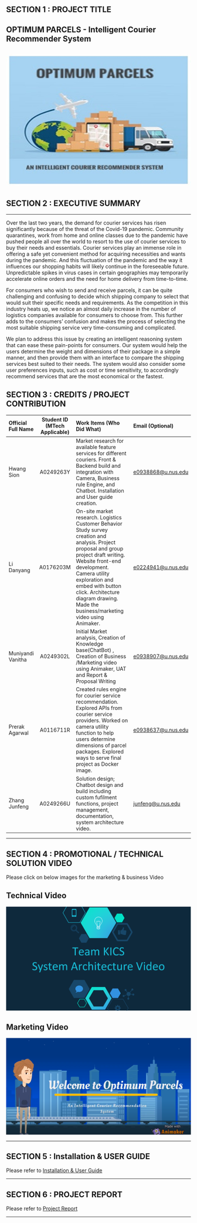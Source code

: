 ## SECTION 1 : PROJECT TITLE

## OPTIMUM PARCELS - Intelligent Courier Recommender System
![Front Page](https://github.com/SionsML/IRS-PM-2022-01-29-IS04PT-KICS-Optimum_Parcels/blob/master/Micellaneous/Cover.jpg)
---

## SECTION 2 : EXECUTIVE SUMMARY
---
Over the last two years, the demand for courier services has risen significantly because of the threat of the Covid-19 pandemic. Community quarantines, work from home and online classes due to the pandemic have pushed people all over the world to resort to the use of courier services to buy their needs and essentials. Courier services play an immense role in offering a safe yet convenient method for acquiring necessities and wants during the pandemic. And this fluctuation of the pandemic and the way it influences our shopping habits will likely continue in the foreseeable future. Unpredictable spikes in virus cases in certain geographies may temporarily accelerate online orders and the need for home delivery from time-to-time.

For consumers who wish to send and receive parcels, it can be quite challenging and confusing to decide which shipping company to select that would suit their specific needs and requirements. As the competition in this industry heats up, we notice an almost daily increase in the number of logistics companies available for consumers to choose from. This further adds to the consumers’ confusion and makes the process of selecting the most suitable shipping service very time-consuming and complicated.

We plan to address this issue by creating an intelligent reasoning system that can ease these pain-points for consumers. Our system would help the users determine the weight and dimensions of their package in a simple manner, and then provide them with an interface to compare the shipping services best suited to their needs. The system would also consider some user preferences inputs, such as cost or time sensitivity, to accordingly recommend services that are the most economical or the fastest.


## SECTION 3 : CREDITS / PROJECT CONTRIBUTION

| Official Full Name | Student ID (MTech Applicable) | Work Items (Who Did What)                                    | Email (Optional)      |
| :----------------- | :---------------------------: | :----------------------------------------------------------- | :-------------------- |
| Hwang Sion         |           A0249263Y           | Market research for available feature services for different couriers. Front & Backend build and integration with Camera, Business rule Engine, and Chatbot. Installation and User guide creation. |  e0938868@u.nus.edu   |
| Li Danyang         |           A0176203M           | On-site market research. Logistics Customer Behavior Study survey creation and analysis. Project proposal and group project draft writing.  Website front-end development. Camera utility exploration and embed with button click. Architecture diagram drawing. Made the business/marketing video using Animaker. |  e0224941@u.nus.edu   |
| Muniyandi Vanitha  |           A0249302L    		 | Initial Market analysis, Creation of Knowledge base(ChatBot) , Creation of Business /Marketing video using Animaker, UAT and Report & Proposal Writing |  e0938907@u.nus.edu   |
| Prerak Agarwal     |           A0116711R           | Created rules engine for courier service recommendation. Explored APIs from courier service providers. Worked on camera utility function to help users determine dimensions of parcel packages. Explored ways to serve final project as Docker image.|  e0938637@u.nus.edu   |
| Zhang Junfeng      |           A0249266U           | Solution design; Chatbot design and build including custom fufilment functions, project  management, documentation, system architecture video.   |  junfeng@u.nus.edu    |

---

## SECTION 4 : PROMOTIONAL / TECHNICAL SOLUTION VIDEO
Please click on below images for the marketing & business Video 


## Technical Video
[![Technical Video](https://github.com/SionsML/IRS-PM-2022-01-29-IS04PT-KICS-Optimum_Parcels/blob/master/Micellaneous/KICS_System_Architecture.PNG)](https://youtu.be/HOVi5_tQVek)

## Marketing Video
[![Marketing Video](https://github.com/SionsML/IRS-PM-2022-01-29-IS04PT-KICS-Optimum_Parcels/blob/master/Micellaneous/KICS_Marketing_Video.PNG)](https://www.youtube.com/watch?v=bjEnNhT_x2g)


---

## SECTION 5 : Installation & USER GUIDE 
Please refer to [Installation & User Guide](https://github.com/SionsML/IRS-PM-2022-01-29-IS04PT-KICS-Optimum_Parcels/blob/master/ProjectReport/Installation%20%26%20User%20Guide_Team%20KICS.docx)

---

## SECTION 6 : PROJECT REPORT 
Please refer to [Project Report](https://github.com/SionsML/IRS-PM-2022-01-29-IS04PT-KICS-Optimum_Parcels/blob/master/ProjectReport/Project%20Report_Team_KICS.pdf)

---
